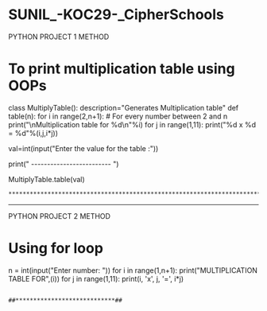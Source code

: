# SUNIL_-KOC29-_CipherSchools
PYTHON PROJECT 1 METHOD
# To print multiplication table using OOPs

class MultiplyTable():
    description="Generates Multiplication table"
    def table(n):
        for i in range(2,n+1): 
          # For every number between 2 and n
            print("\nMultiplication table for %d\n"%i)
            for j in range(1,11):
                print("%d x %d = %d"%(i,j,i*j))

val=int(input("Enter the value for the table :"))

print(" ------------------------- ")

MultiplyTable.table(val)

    **********************************************************************************************************************************************************************
**********************************************************************************************************************************************************************  

PYTHON PROJECT 2 METHOD
# Using for loop
n = int(input("Enter number: "))
for i in range(1,n+1):
    print("MULTIPLICATION TABLE FOR",(i))
    for j in range(1,11):
        print(i, 'x', j, '=', i*j)
        
        
                                            
                                            
                                            
                                            ##****************************##
